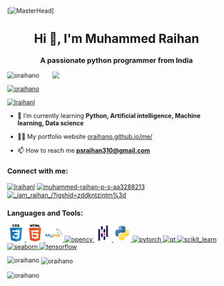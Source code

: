 [![MasterHead](https://user-images.githubusercontent.com/10498744/210012254-234538ff-d198-48aa-8964-37e6fd45d227.gif)]
<h1 align="center">Hi 👋, I'm Muhammed Raihan</h1>
<h3 align="center">A passionate python programmer from India</h3>
<img align="right" width="400" src="https://cdn.dribbble.com/users/2459439/screenshots/5314041/gamerpeople1_3.gif">

<p align="left"> <img src="https://komarev.com/ghpvc/?username=oraihano&label=Profile%20views&color=0e75b6&style=flat" alt="oraihano" /> </p>

<p align="left"> <a href="https://github.com/ryo-ma/github-profile-trophy"><img src="https://github-profile-trophy.vercel.app/?username=oraihano" alt="oraihano" /></a> </p>

<p align="left"> <a href="https://twitter.com/lraihanl" target="blank"><img src="https://img.shields.io/twitter/follow/lraihanl?logo=twitter&style=for-the-badge" alt="lraihanl" /></a> </p>

- 🌱 I’m currently learning **Python, Artificial intelligence, Machine learning, Data science**

- 👨‍💻 My portfolio website [oraihano.github.io/me/](oraihano.github.io/me/)

- 📫 How to reach me **psraihan310@gmail.com**

<h3 align="left">Connect with me:</h3>
<p align="left">
<a href="https://twitter.com/lraihanl" target="blank"><img align="center" src="https://raw.githubusercontent.com/rahuldkjain/github-profile-readme-generator/master/src/images/icons/Social/twitter.svg" alt="lraihanl" height="30" width="40" /></a>
<a href="https://linkedin.com/in/muhammed-raihan-p-s-aa3288213" target="blank"><img align="center" src="https://raw.githubusercontent.com/rahuldkjain/github-profile-readme-generator/master/src/images/icons/Social/linked-in-alt.svg" alt="muhammed-raihan-p-s-aa3288213" height="30" width="40" /></a>
<a href="https://instagram.com/_iam_raihan_/?igshid=zddkntzintm%3d" target="blank"><img align="center" src="https://raw.githubusercontent.com/rahuldkjain/github-profile-readme-generator/master/src/images/icons/Social/instagram.svg" alt="_iam_raihan_/?igshid=zddkntzintm%3d" height="30" width="40" /></a>
</p>

<h3 align="left">Languages and Tools:</h3>
<p align="left"> <a href="https://www.w3schools.com/css/" target="_blank" rel="noreferrer"> <img src="https://raw.githubusercontent.com/devicons/devicon/master/icons/css3/css3-original-wordmark.svg" alt="css3" width="40" height="40"/> </a> <a href="https://www.w3.org/html/" target="_blank" rel="noreferrer"> <img src="https://raw.githubusercontent.com/devicons/devicon/master/icons/html5/html5-original-wordmark.svg" alt="html5" width="40" height="40"/> </a> <a href="https://www.mysql.com/" target="_blank" rel="noreferrer"> <img src="https://raw.githubusercontent.com/devicons/devicon/master/icons/mysql/mysql-original-wordmark.svg" alt="mysql" width="40" height="40"/> </a> <a href="https://opencv.org/" target="_blank" rel="noreferrer"> <img src="https://www.vectorlogo.zone/logos/opencv/opencv-icon.svg" alt="opencv" width="40" height="40"/> </a> <a href="https://pandas.pydata.org/" target="_blank" rel="noreferrer"> <img src="https://raw.githubusercontent.com/devicons/devicon/2ae2a900d2f041da66e950e4d48052658d850630/icons/pandas/pandas-original.svg" alt="pandas" width="40" height="40"/> </a> <a href="https://www.python.org" target="_blank" rel="noreferrer"> <img src="https://raw.githubusercontent.com/devicons/devicon/master/icons/python/python-original.svg" alt="python" width="40" height="40"/> </a> <a href="https://pytorch.org/" target="_blank" rel="noreferrer"> <img src="https://www.vectorlogo.zone/logos/pytorch/pytorch-icon.svg" alt="pytorch" width="40" height="40"/> </a> <a href="https://www.qt.io/" target="_blank" rel="noreferrer"> <img src="https://upload.wikimedia.org/wikipedia/commons/0/0b/Qt_logo_2016.svg" alt="qt" width="40" height="40"/> </a> <a href="https://scikit-learn.org/" target="_blank" rel="noreferrer"> <img src="https://upload.wikimedia.org/wikipedia/commons/0/05/Scikit_learn_logo_small.svg" alt="scikit_learn" width="40" height="40"/> </a> <a href="https://seaborn.pydata.org/" target="_blank" rel="noreferrer"> <img src="https://seaborn.pydata.org/_images/logo-mark-lightbg.svg" alt="seaborn" width="40" height="40"/> </a> <a href="https://www.tensorflow.org" target="_blank" rel="noreferrer"> <img src="https://www.vectorlogo.zone/logos/tensorflow/tensorflow-icon.svg" alt="tensorflow" width="40" height="40"/> </a> </p>

<p><img align="left" src="https://github-readme-stats.vercel.app/api/top-langs?username=oraihano&show_icons=true&locale=en&layout=compact" alt="oraihano" /></p>

<p>&nbsp;<img align="center" src="https://github-readme-stats.vercel.app/api?username=oraihano&show_icons=true&locale=en" alt="oraihano" /></p>

<p><img align="center" src="https://github-readme-streak-stats.herokuapp.com/?user=oraihano&" alt="oraihano" /></p>
